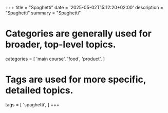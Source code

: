 +++
title = "Spaghetti"
date = '2025-05-02T15:12:20+02:00'
description = "Spaghetti"
summary = "Spaghetti"
# Categories are generally used for broader, top-level topics.
categories = [
 'main course',
 'food',
 'product',
]
# Tags are used for more specific, detailed topics.
tags = [
 'spaghetti',
]
+++
